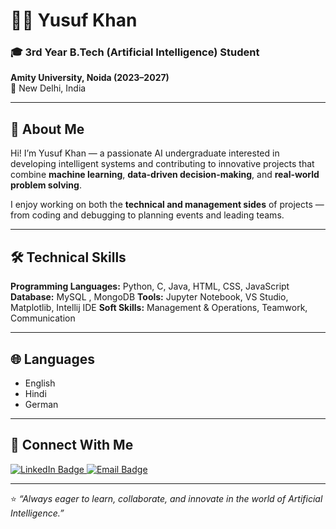 # 👨‍💻 Yusuf Khan

### 🎓 3rd Year B.Tech (Artificial Intelligence) Student  
**Amity University, Noida (2023–2027)**  
📍 New Delhi, India  

---

## 🧾 About Me

Hi! I’m Yusuf Khan — a passionate AI undergraduate interested in developing intelligent systems and contributing to innovative projects that combine **machine learning**, **data-driven decision-making**, and **real-world problem solving**.  

I enjoy working on both the **technical and management sides** of projects — from coding and debugging to planning events and leading teams.

---

## 🛠️ Technical Skills

**Programming Languages:** Python, C, Java, HTML, CSS, JavaScript
**Database:** MySQL , MongoDB 
**Tools:** Jupyter Notebook, VS Studio, Matplotlib, Intellij IDE
**Soft Skills:** Management & Operations, Teamwork, Communication  

---

## 🌐 Languages

- English  
- Hindi  
- German  

---

## 🤝 Connect With Me

<p align="left">
  <a href="https://www.linkedin.com/in/yusuf-khan-54a89828a" target="_blank">
    <img src="https://img.shields.io/badge/LinkedIn-Yusuf%20Khan-blue?style=for-the-badge&logo=linkedin" alt="LinkedIn Badge"/>
  </a>
   <a href="mailto:yusufmohd0501@gmail.com">
    <img src="https://img.shields.io/badge/Email-yusufmohd0501%40gmail.com-red?style=for-the-badge&logo=gmail" alt="Email Badge"/>
  </a>
</p>

---

⭐ *“Always eager to learn, collaborate, and innovate in the world of Artificial Intelligence.”*  
